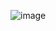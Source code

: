 ![image](https://user-images.githubusercontent.com/84963363/144746176-870dee0c-5b31-466d-af08-bdc16dd84d69.png)
